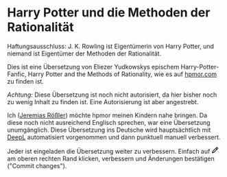 # Harry Potter und die Methoden der Rationalität

Haftungsausschluss: J. K. Rowling ist Eigentümerin von Harry Potter, 
und niemand ist Eigentümer der Methoden der Rationalität.

Dies ist eine Übersetzung von Eliezer Yudkowskys epischem Harry-Potter-Fanfic, Harry Potter and the Methods of 
Rationality, wie es auf [hpmor.com](http://www.hpmor.com/) zu finden ist.

_Achtung:_ Diese Übersetzung ist noch nicht autorisiert, da hier bisher noch zu wenig Inhalt zu finden ist. 
Eine Autorisierung ist aber angestrebt.

Ich ([Jeremias Rößler](https://github.com/roesslerj)) möchte hpmor meinen Kindern nahe bringen. 
Da diese noch nicht ausreichend Englisch sprechen, war eine Übersetzung unumgänglich. 
Diese Übersetzung ins Deutsche wird hauptsächtlich mit [DeepL](https://www.deepl.com/) automatisiert vorgenommen 
und dann punktuell manuell verbessert. 

Jeder ist eingeladen die Übersetzung weiter zu verbessern. Einfach auf 
<svg aria-hidden="true" viewBox="0 0 16 16" version="1.1" data-view-component="true" height="16" width="16" class="octicon octicon-pencil">
<path fill-rule="evenodd" d="M11.013 1.427a1.75 1.75 0 012.474 0l1.086 1.086a1.75 1.75 0 010 2.474l-8.61 8.61c-.21.21-.47.364-.756.445l-3.251.93a.75.75 0 01-.927-.928l.929-3.25a1.75 1.75 0 01.445-.758l8.61-8.61zm1.414 1.06a.25.25 0 00-.354 0L10.811 3.75l1.439 1.44 1.263-1.263a.25.25 0 000-.354l-1.086-1.086zM11.189 6.25L9.75 4.81l-6.286 6.287a.25.25 0 00-.064.108l-.558 1.953 1.953-.558a.249.249 0 00.108-.064l6.286-6.286z"></path>
</svg> am oberen rechten Rand klicken, verbessern und Änderungen bestätigen ("Commit changes").
